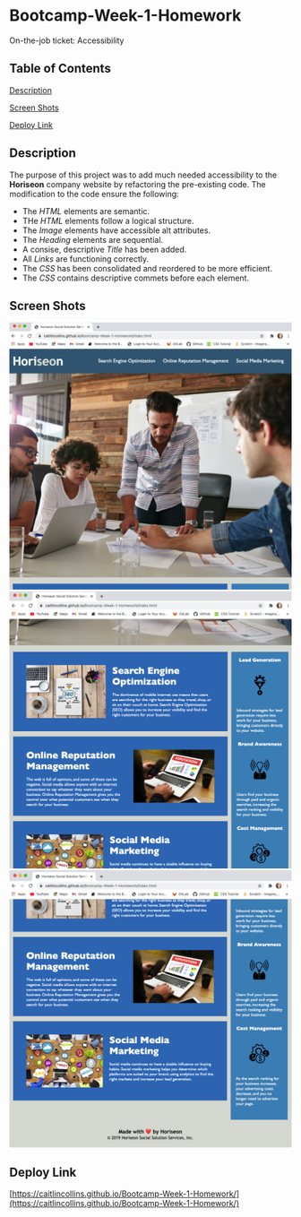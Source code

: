 # Bootcamp-Week-1-Homework
On-the-job ticket: Accessibility 
## Table of Contents ##
[Description](https://github.com/CaitlinCollins/Bootcamp-Week-1-Homework/blob/main/README.md#description)

[Screen Shots](https://github.com/CaitlinCollins/Bootcamp-Week-1-Homework/blob/main/README.md#screen-shots)

[Deploy Link](https://github.com/CaitlinCollins/Bootcamp-Week-1-Homework/blob/main/README.md#deploy-link)
## Description ##
The purpose of this project was to add much needed accessibility to the **Horiseon** company website by refactoring the pre-existing code. The modification to the code ensure the following:
* The *HTML* elements are semantic.
* THe *HTML* elements follow a logical structure.
* The *Image* elements have accessible alt attributes.
* The *Heading* elements are sequential.
* A consise, descriptive *Title* has been added.
* All *Links* are functioning correctly.
* The *CSS* has been consolidated and reordered to be more efficient.
* The *CSS* contains descriptive commets before each element.
## Screen Shots ##
![Horiseon-Screen-Shot-1](https://github.com/CaitlinCollins/Bootcamp-Week-1-Homework/blob/main/assets/images/screen%20shots/Horiseon%20Screen%20Shot%201.png?raw=true)
![Horiseon-Screen-Shot-2](https://github.com/CaitlinCollins/Bootcamp-Week-1-Homework/blob/main/assets/images/screen%20shots/Horiseon%20Screen%20Shot%202.png?raw=true)
![Horiseon-Screen-Shot-3](https://github.com/CaitlinCollins/Bootcamp-Week-1-Homework/blob/main/assets/images/screen%20shots/Horiseon%20Screen%20Shot%203.png?raw=true)
## Deploy Link ##
[https://caitlincollins.github.io/Bootcamp-Week-1-Homework/](https://caitlincollins.github.io/Bootcamp-Week-1-Homework/)

